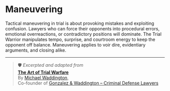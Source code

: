 # Maneuvering

Tactical maneuvering in trial is about provoking mistakes and exploiting confusion. Lawyers who can force their opponents into procedural errors, emotional overreactions, or contradictory positions will dominate. The Trial Warrior manipulates tempo, surprise, and courtroom energy to keep the opponent off balance. Maneuvering applies to voir dire, evidentiary arguments, and closing alike.

---

> 🛡️ *Excerpted and adapted from*  
> **[The Art of Trial Warfare](https://www.amazon.com/Art-Trial-Warfare-Winning-Using/dp/1523635894)**  
> By [Michael Waddington](https://ucmjdefense.com/attorneys/michael-stewart-waddington-partner.html),  
> Co-founder of [Gonzalez & Waddington – Criminal Defense Lawyers](https://ucmjdefense.com)  
